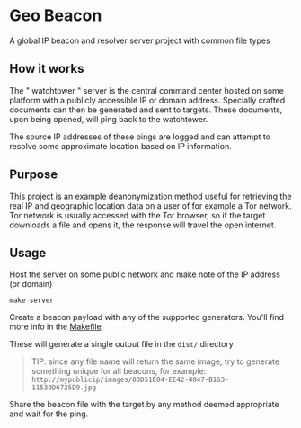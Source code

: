 # Geo Beacon

A global IP beacon and resolver server project with common file types

## How it works

The " watchtower " server is the central command center hosted on some platform with a publicly accessible IP or domain address. Specially crafted documents can then be generated and sent to targets. These documents, upon being opened, will ping back to the watchtower.

The source IP addresses of these pings are logged and can attempt to resolve some approximate location based on IP information.

## Purpose

This project is an example deanonymization method useful for retrieving the real IP and geographic location data on a user of for example a Tor network. Tor network is usually accessed with the Tor browser, so if the target downloads a file and opens it, the response will travel the open internet.

## Usage

Host the server on some public network and make note of the IP address (or domain)

```
make server
```

Create a beacon payload with any of the supported generators. You'll find more info in the [Makefile](Makefile)

These will generate a single output file in the `dist/` directory

> TIP: since any file name will return the same image, try to generate something unique for all beacons, for example: `http://mypublicip/images/03D51E04-EE42-4847-B163-11539D6725D9.jpg`

Share the beacon file with the target by any method deemed appropriate and wait for the ping.
